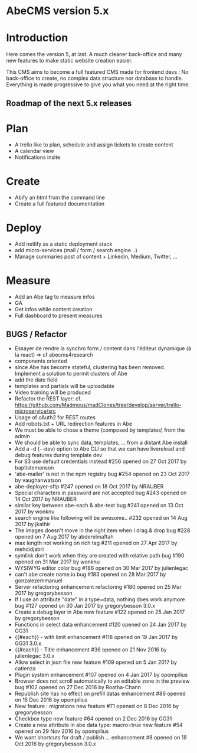 # AbeCMS version 5.x

# Introduction

Here comes the version 5, at last. A much cleaner back-office and many new features to make static website creation easier.

This CMS aims to become a full featured CMS made for frontend devs : No back-office to create, no complex data structure nor database to handle.
Everything is made progressive to give you what you need at the right time.

## Roadmap of the next 5.x releases

# Plan
- A trello like to plan, schedule and assign tickets to create content
- A calendar view
- Notifications insite

# Create
- Abify an html from the command line
- Create a full featured documentation

# Deploy
- Add netlify as a static deployment stack
- add micro-services (mail / form / search engine...)
- Manage summaries post of content + Linkedin, Medium, Twitter, ...

# Measure
- Add an Abe tag to measure infos
- GA
- Get infos while content creation
- Full dashboard to present measures

## BUGS / Refactor
- Essayer de rendre la synchro form / content dans l'éditeur dynamique (à la react) => cf abecms4research
- components oriented
- since Abe has become stateful, clustering has been removed. Implement a solution to permit clusters of Abe
- add the date field
- templates and partials will be uploadable
- Video training will be produced
- Refactor the REST layer: cf. https://github.com/Madmous/madClones/tree/develop/server/trello-microservice/src
- Usage of oAuth2 for REST routes
- Add robots.txt + URL redirection features in Abe
- We must be able to chose a theme (composed by templates) from the admin
- We should be able to sync data, templates, ... from a distant Abe install
- Add a -d (--dev) option to Abe CLI so that we can have livereload and debug features during template dev
- For S3 use default credentials instead #256 opened on 27 Oct 2017 by baptistemanson
- 'abe-mailer' is not in the npm registry bug #254 opened on 23 Oct 2017 by vaughanwatson
- abe-deployer-sftp #247 opened on 18 Oct 2017 by NRAUBER
- Special characters in password are not accepted bug #243 opened on 14 Oct 2017 by NRAUBER
- similar key between abe-each & abe-text bug #241 opened on 13 Oct 2017 by wonknu
- search engine like following will be awesome.. #232 opened on 14 Aug 2017 by jkathir
- The images doesn't move in the right item when I drag & drop bug #228 opened on 7 Aug 2017 by abderelmaftah
- max length not working on rich tag #211 opened on 27 Apr 2017 by mehdidjabri
- symlink don't work when they are created with relative path bug #190 opened on 31 Mar 2017 by wonknu
- WYSIWYG editor color bug #186 opened on 30 Mar 2017 by julienlegac
- can't abe create name.io bug #183 opened on 28 Mar 2017 by gonzalezemmanuel
- Server refactoring enhancement refactoring #180 opened on 25 Mar 2017 by gregorybesson
- If I use an attribute "date" in a type=data, nothing does work anymore bug #127 opened on 30 Jan 2017 by gregorybesson  3.0.x
- Create a debug layer in Abe new feature #122 opened on 25 Jan 2017 by gregorybesson
- Functions in select data enhancement #120 opened on 24 Jan 2017 by GG31
- {{#each}} - with limit enhancement #118 opened on 19 Jan 2017 by GG31  3.0.x
- {{#each}} - Title enhancement #36 opened on 21 Nov 2016 by julienlegac  3.0.x
- Allow select in json file new feature #109 opened on 5 Jan 2017 by catienza
- Plugin system enhancement #107 opened on 4 Jan 2017 by opompilius
- Browser does not scroll automatically to an editable zone in the preview bug #102 opened on 27 Dec 2016 by Roatha-Chann
- Republish site has no effect on prefill datas enhancement #86 opened on 15 Dec 2016 by opompilius
- New feature : migrations new feature #71 opened on 8 Dec 2016 by gregorybesson
- Checkbox type new feature #64 opened on 2 Dec 2016 by GG31
- Create a new attribute in abe data type: macro=true new feature #54 opened on 29 Nov 2016 by opompilius
- We want shortcuts for draft / publish ... enhancement #8 opened on 18 Oct 2016 by gregorybesson  3.0.x

